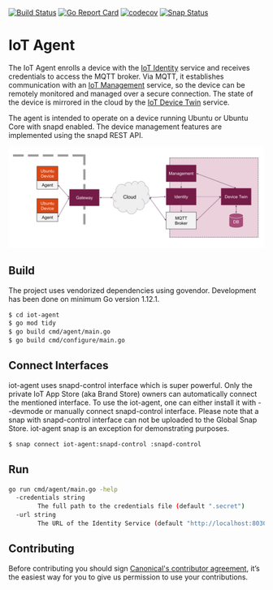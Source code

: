 [![Build Status][travis-image]][travis-url]
[![Go Report Card][goreportcard-image]][goreportcard-url]
[![codecov][codecov-image]][codecov-url]
[![Snap Status](https://build.snapcraft.io/badge/canonical/iot-agent.svg)](https://build.snapcraft.io/user/canonical/iot-agent)
# IoT Agent

The IoT Agent enrolls a device with the [IoT Identity](https://github.com/canonical/iot-identity) service and 
receives credentials to access the MQTT broker. Via MQTT, it establishes communication with
an [IoT Management](https://github.com/canonical/iot-management) service, so the device can be remotely monitored and managed over a
secure connection. The state of the device is mirrored in the cloud by the [IoT Device Twin](https://github.com/canonical/iot-devicetwin) service.

The agent is intended to operate on a device running Ubuntu or Ubuntu Core with snapd enabled. 
The device management features are implemented using the snapd REST API.

  ![IoT Management Solution Overview](docs/IoTManagement.svg)
  

## Build
The project uses vendorized dependencies using govendor. Development has been done on minimum Go version 1.12.1.
```bash
$ cd iot-agent
$ go mod tidy
$ go build cmd/agent/main.go
$ go build cmd/configure/main.go
```

## Connect Interfaces
iot-agent uses snapd-control interface which is super powerful. Only the private IoT App Store (aka Brand Store) owners can 
automatically connect the mentioned interface. To use the iot-agent, one can either install it with --devmode or manually connect
snapd-control interface. Please note that a snap with snapd-control interface can not be uploaded to the Global Snap Store. iot-agent
snap is an exception for demonstrating purposes.

```bash
$ snap connect iot-agent:snapd-control :snapd-control
```


## Run
```bash
go run cmd/agent/main.go -help
  -credentials string
        The full path to the credentials file (default ".secret")
  -url string
        The URL of the Identity Service (default "http://localhost:8030/")
```

## Contributing
Before contributing you should sign [Canonical's contributor agreement](https://www.ubuntu.com/legal/contributors), it’s the easiest way for you to give us permission to use your contributions.

[travis-image]: https://travis-ci.org/canonical/iot-agent.svg?branch=master
[travis-url]: https://travis-ci.org/canonical/iot-agent
[goreportcard-image]: https://goreportcard.com/badge/github.com/canonical/iot-agent
[goreportcard-url]: https://goreportcard.com/report/github.com/canonical/iot-agent
[codecov-url]: https://codecov.io/gh/canonical/iot-agent
[codecov-image]: https://codecov.io/gh/canonical/iot-agent/branch/master/graph/badge.svg